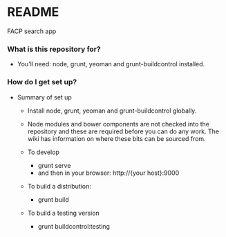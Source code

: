 # README #

FACP search app

### What is this repository for? ###

* You'll need: node, grunt, yeoman and grunt-buildcontrol installed.

### How do I get set up? ###

* Summary of set up

  * Install node, grunt, yeoman and grunt-buildcontrol globally.

  * Node modules and bower components are not checked into the repository and these
  are required before you can do any work. The wiki has information on where these bits
  can be sourced from. 

  * To develop
    * grunt serve
    * and then in your browser: http://{your host}:9000

  * To build a distribution:
    * grunt build

  * To build a testing version
    * grunt buildcontrol:testing
